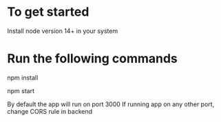 # To get started
Install node version 14+ in your system

# Run the following commands
npm install 

npm start

By default the app will run on port 3000
If running app on any other port, change CORS rule in backend